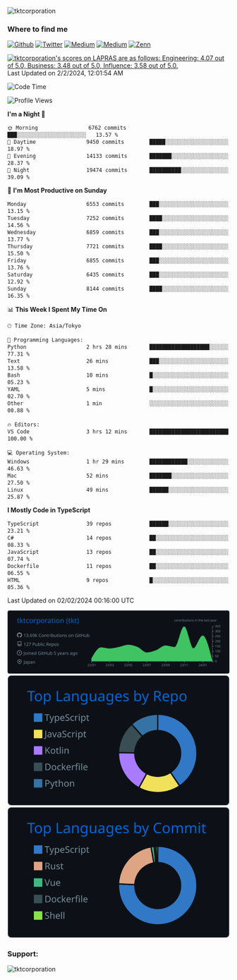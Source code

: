 <p align="left"> <img src="https://komarev.com/ghpvc/?username=tktcorporation&label=Profile%20views&color=0e75b6&style=flat" alt="tktcorporation" /> </p>

<h3>Where to find me</h3>
<p>
<a href="https://github.com/tktcorporation" target="_blank"><img alt="Github" src="https://img.shields.io/badge/GitHub-%2312100E.svg?&style=for-the-badge&logo=Github&logoColor=white" /></a>
<a href="https://twitter.com/tktcorporation" target="_blank"><img alt="Twitter" src="https://img.shields.io/badge/twitter-%231DA1F2.svg?&style=for-the-badge&logo=twitter&logoColor=white" /></a>
<a href="https://www.linkedin.com/in/tktcorporation" target="_blank"><img alt="Medium" src="https://img.shields.io/badge/linkdin-0a66c2.svg?&style=for-the-badge&logo=linkedin&logoColor=white" /></a>
<a href="https://qiita.com/tktcorporation" target="_blank"><img alt="Medium" src="https://img.shields.io/badge/qiita-55C500.svg?&style=for-the-badge&logo=qiita&logoColor=white" /></a>
<a href="https://zenn.dev/tktcorporation" target="_blank"><img alt="Zenn" src="https://img.shields.io/badge/Zenn-3EA8FF.svg?&style=for-the-badge&logo=Zenn&logoColor=white" /></a>
</p>

<!--START_SECTION:lapras-card-->
<p ><a href="https://lapras.com/public/tktcorporation" target="_blank" rel="noopener noreferrer"><img alt="tktcorporation's scores on LAPRAS are as follows: Engineering: 4.07 out of 5.0, Business: 3.48 out of 5.0, Influence: 3.58 out of 5.0." src="https://lapras-card-generator.vercel.app/api/svg?e=4.07&b=3.48&i=3.58&b1=%23232323&b2=%236d6d6d&i1=%23212121&i2=%23818181&l=en" width="300" ></a>  
Last Updated on 2/2/2024, 12:01:54 AM</p>
<!--END_SECTION:lapras-card-->
  
<!--START_SECTION:waka-->
![Code Time](http://img.shields.io/badge/Code%20Time-1%2C380%20hrs%2044%20mins-blue)

![Profile Views](http://img.shields.io/badge/Profile%20Views-0-blue)

**I'm a Night 🦉** 

```text
🌞 Morning                6762 commits        ███░░░░░░░░░░░░░░░░░░░░░░   13.57 % 
🌆 Daytime                9450 commits        █████░░░░░░░░░░░░░░░░░░░░   18.97 % 
🌃 Evening                14133 commits       ███████░░░░░░░░░░░░░░░░░░   28.37 % 
🌙 Night                  19474 commits       ██████████░░░░░░░░░░░░░░░   39.09 % 
```
📅 **I'm Most Productive on Sunday** 

```text
Monday                   6553 commits        ███░░░░░░░░░░░░░░░░░░░░░░   13.15 % 
Tuesday                  7252 commits        ████░░░░░░░░░░░░░░░░░░░░░   14.56 % 
Wednesday                6859 commits        ███░░░░░░░░░░░░░░░░░░░░░░   13.77 % 
Thursday                 7721 commits        ████░░░░░░░░░░░░░░░░░░░░░   15.50 % 
Friday                   6855 commits        ███░░░░░░░░░░░░░░░░░░░░░░   13.76 % 
Saturday                 6435 commits        ███░░░░░░░░░░░░░░░░░░░░░░   12.92 % 
Sunday                   8144 commits        ████░░░░░░░░░░░░░░░░░░░░░   16.35 % 
```


📊 **This Week I Spent My Time On** 

```text
🕑︎ Time Zone: Asia/Tokyo

💬 Programming Languages: 
Python                   2 hrs 28 mins       ███████████████████░░░░░░   77.31 % 
Text                     26 mins             ███░░░░░░░░░░░░░░░░░░░░░░   13.58 % 
Bash                     10 mins             █░░░░░░░░░░░░░░░░░░░░░░░░   05.23 % 
YAML                     5 mins              █░░░░░░░░░░░░░░░░░░░░░░░░   02.70 % 
Other                    1 min               ░░░░░░░░░░░░░░░░░░░░░░░░░   00.88 % 

🔥 Editors: 
VS Code                  3 hrs 12 mins       █████████████████████████   100.00 % 

💻 Operating System: 
Windows                  1 hr 29 mins        ████████████░░░░░░░░░░░░░   46.63 % 
Mac                      52 mins             ███████░░░░░░░░░░░░░░░░░░   27.50 % 
Linux                    49 mins             ██████░░░░░░░░░░░░░░░░░░░   25.87 % 
```

**I Mostly Code in TypeScript** 

```text
TypeScript               39 repos            ██████░░░░░░░░░░░░░░░░░░░   23.21 % 
C#                       14 repos            ██░░░░░░░░░░░░░░░░░░░░░░░   08.33 % 
JavaScript               13 repos            ██░░░░░░░░░░░░░░░░░░░░░░░   07.74 % 
Dockerfile               11 repos            ██░░░░░░░░░░░░░░░░░░░░░░░   06.55 % 
HTML                     9 repos             █░░░░░░░░░░░░░░░░░░░░░░░░   05.36 % 
```




 Last Updated on 02/02/2024 00:16:00 UTC
<!--END_SECTION:waka-->

[![](https://raw.githubusercontent.com/tktcorporation/tktcorporation/master/profile-summary-card-output/github_dark/0-profile-details.svg)](https://github.com/vn7n24fzkq/github-profile-summary-cards)
[![](https://raw.githubusercontent.com/tktcorporation/tktcorporation/master/profile-summary-card-output/github_dark/1-repos-per-language.svg)](https://github.com/vn7n24fzkq/github-profile-summary-cards) [![](https://raw.githubusercontent.com/tktcorporation/tktcorporation/master/profile-summary-card-output/github_dark/2-most-commit-language.svg)](https://github.com/vn7n24fzkq/github-profile-summary-cards)

<h3 align="left">Support:</h3>
<p><a href="https://www.buymeacoffee.com/tktcorporation"> <img align="left" src="https://cdn.buymeacoffee.com/buttons/v2/default-yellow.png" height="50" width="210" alt="tktcorporation" /></a></p><br><br>
